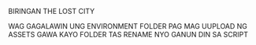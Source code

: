 BIRINGAN THE LOST CITY

WAG GAGALAWIN UNG ENVIRONMENT FOLDER
PAG MAG UUPLOAD NG ASSETS GAWA KAYO FOLDER TAS RENAME NYO GANUN DIN SA SCRIPT
